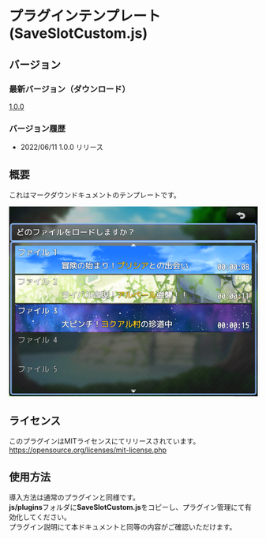 # プラグインテンプレート(SaveSlotCustom.js)

## バージョン
### 最新バージョン（ダウンロード）
[1.0.0](https://raw.githubusercontent.com/nz-prism/RPG-Maker-MZ/master/SaveSlotCustom/js/plugins/SaveSlotCustom.js)

### バージョン履歴
- 2022/06/11 1.0.0 リリース

## 概要
これはマークダウンドキュメントのテンプレートです。

![SaveSlotCustom](https://github.com/nz-prism/RPG-Maker-MZ/blob/master/ReadmeImages/SaveSlotCustom1.png)



## ライセンス
このプラグインはMITライセンスにてリリースされています。  
https://opensource.org/licenses/mit-license.php


## 使用方法
導入方法は通常のプラグインと同様です。  
**js/plugins**フォルダに**SaveSlotCustom.js**をコピーし、プラグイン管理にて有効化してください。  
プラグイン説明にて本ドキュメントと同等の内容がご確認いただけます。